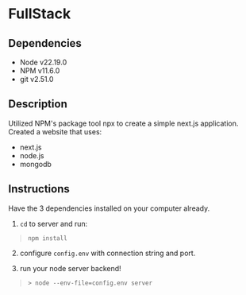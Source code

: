 # FullStack
## Dependencies
- Node v22.19.0
- NPM v11.6.0
- git v2.51.0

## Description
Utilized NPM's package tool npx to create a simple next.js application. Created a website that uses:
- next.js
- node.js
- mongodb

## Instructions

Have the 3 dependencies installed on your computer already. 

1. `cd` to server and run:

> `npm install`

2. configure `config.env` with connection string and port.

3. run your node server backend! 

> `> node --env-file=config.env server`

